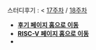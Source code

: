 스터디후기 : 
< [17주차](https://github.com/NAM-IL/MPSoc_IAMROOT/wiki/%EC%8A%A4%ED%84%B0%EB%94%94_%ED%9B%84%EA%B8%B0(17%EC%A3%BC%EC%B0%A8)_Sep.-29(Sat.)_2018#17%EC%A3%BC%EC%B0%A8-09%EC%9B%9429%EC%9D%BC%ED%86%A0-) / 
[18주차](https://github.com/NAM-IL/MPSoc_IAMROOT/wiki/%EC%8A%A4%ED%84%B0%EB%94%94_%ED%9B%84%EA%B8%B0(18%EC%A3%BC%EC%B0%A8)_Oct.-06(Sat.)_2018#18%EC%A3%BC%EC%B0%A8-10%EC%9B%9406%EC%9D%BC%ED%86%A0-)
>


* **[후기 페이지 홈으로 이동](https://github.com/NAM-IL/MPSoc_IAMROOT/wiki/%EC%8A%A4%ED%84%B0%EB%94%94_%ED%9B%84%EA%B8%B0)**
* **[RISC-V 페이지 홈으로 이동](https://github.com/NAM-IL/MPSoc_IAMROOT/wiki/RISC-V#risc-v)**
*  